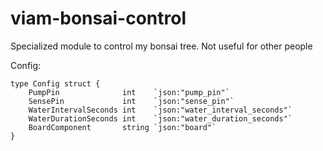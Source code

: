 # viam-bonsai-control
Specialized module to control my bonsai tree. Not useful for other people



Config:
```golang
type Config struct {
	PumpPin              int    `json:"pump_pin"`
	SensePin             int    `json:"sense_pin"`
	WaterIntervalSeconds int    `json:"water_interval_seconds"`
	WaterDurationSeconds int    `json:"water_duration_seconds"`
	BoardComponent       string `json:"board"`
}
```
